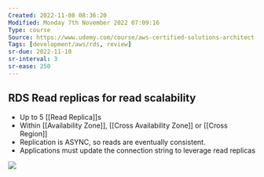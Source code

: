 ```yaml
---
Created: 2022-11-08 08:36:20
Modified: Monday 7th November 2022 07:09:16
Type: course
Source: https://www.udemy.com/course/aws-certified-solutions-architect-associate-saa-c01/?xref=E0Aed11STH4LPUQvCz0GJFABTmM=
Tags: [development/aws/rds, review]
sr-due: 2022-11-10
sr-interval: 3
sr-ease: 250
---
```


## RDS Read replicas for read scalability

- Up to 5 [[Read Replica]]s
- Within [[Availability Zone]], [[Cross Availability Zone]] or [[Cross Region]]
- Replication is ASYNC, so reads are eventually consistent.
- Applications must update the connection string to leverage read replicas

![](2019-12-30-08-26-23.png)
